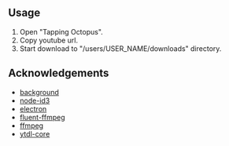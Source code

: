 ## Usage

1. Open "Tapping Octopus".
2. Copy youtube url.
3. Start download to "/users/USER_NAME/downloads" directory.

## Acknowledgements

- [background](https://tenor.com/ko/view/octopus-desk-technology-gif-13646441)
- [node-id3](https://github.com/Zazama/node-id3)
- [electron](https://www.electronjs.org/)
- [fluent-ffmpeg](https://www.npmjs.com/package/fluent-ffmpeg)
- [ffmpeg](https://ffmpeg.org/)
- [ytdl-core](https://github.com/fent/node-ytdl-core)